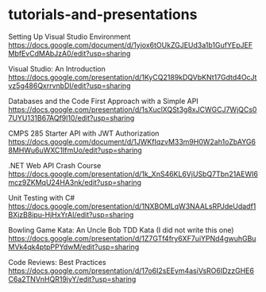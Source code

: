 # tutorials-and-presentations
Setting Up Visual Studio Environment 
https://docs.google.com/document/d/1yiox6tOUkZGJEUd3a1b1GufYEpJEFMbfEvCdMAbJzA0/edit?usp=sharing

Visual Studio: An Introduction
https://docs.google.com/presentation/d/1KyCQ2189kDQVbKNt17Gdtd4OcJtvz5g486QxrrvnbDI/edit?usp=sharing

Databases and the Code First Approach with a Simple API
https://docs.google.com/presentation/d/1sXuclXQSt3g8xJCWGCJ7WjQCs07UYU131B67AQf9l10/edit?usp=sharing

CMPS 285 Starter API with JWT Authorization
https://docs.google.com/document/d/1JWKfIqzvM33m9H0W2ah1oZbAYG68MHWu6uWXC1IfmUo/edit?usp=sharing

.NET Web API Crash Course
https://docs.google.com/presentation/d/1k_XnS46KL6VjUSbQ7Tbn21AEWI6mcz9ZKMqU24HA3nk/edit?usp=sharing

Unit Testing with C#
https://docs.google.com/presentation/d/1NXBOMLqW3NAALsRPJdeUdadf1BXjzB8ipu-HjHxYrAI/edit?usp=sharing

Bowling Game Kata: An Uncle Bob TDD Kata (I did not write this one)
https://docs.google.com/presentation/d/1Z7GTf4fry6XF7uiYPNd4gwuhGBuMVk4qk4ptpPPYdwM/edit?usp=sharing

Code Reviews: Best Practices
https://docs.google.com/presentation/d/17o6I2sEEym4asiVsRO6IDzzGHE6C6a2TNVnHQR19iyY/edit?usp=sharing
